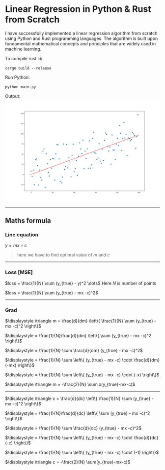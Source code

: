 # Linear Regression in Python & Rust from Scratch

I have successfully implemented a linear regression algorithm from scratch using Python and Rust programming languages. The algorithm is built upon fundamental mathematical concepts and principles that are widely used in machine learning. 

To compile rust lib:
```
cargo build --release
```
Run Python:
```
python main.py
```
Output:
![graph.jpg](./graph.jpg)

---

## Maths formula

### Line equation
$y = mx+c$

> here we have to find optimal value of $m$ and $c$

---

### Loss [MSE]

$loss = \frac{1}{N} \sum (y_{true} - y)^2 \dots$ Here $N$ is number of points

$loss = \frac{1}{N} \sum (y_{true} - mx -c)^2$

---

### Grad

$\displaystyle \triangle m = \frac{d}{dm} \left\{ \frac{1}{N} \sum (y_{true} - mx -c)^2 \right\}$

$\displaystyle = \frac{1}{N}\frac{d}{dm} \left\{  \sum (y_{true} - mx -c)^2 \right\}$

$\displaystyle = \frac{1}{N}  \sum \frac{d}{dm} (y_{true} - mx -c)^2$

$\displaystyle = \frac{1}{N}  \sum \left\{ (y_{true} - mx -c) \cdot \frac{d}{dm}(-mx) \right\}$

$\displaystyle = \frac{1}{N}  \sum \left\{ (y_{true} - mx -c) \cdot (-x) \right\}$

$\displaystyle \triangle m = -\frac{2}{N} \sum x(y_{true}-mx-c)$

---

$\displaystyle \triangle c = \frac{d}{dc} \left\{ \frac{1}{N} \sum (y_{true} - mx -c)^2 \right\}$

$\displaystyle = \frac{1}{N}\frac{d}{dc} \left\{  \sum (y_{true} - mx -c)^2 \right\}$

$\displaystyle = \frac{1}{N} \sum \frac{d}{dc} (y_{true} - mx -c)^2$

$\displaystyle = \frac{1}{N}  \sum \left\{ (y_{true} - mx -c) \cdot \frac{d}{dc}(-c) \right\}$

$\displaystyle = \frac{1}{N}  \sum \left\{ (y_{true} - mx -c) \cdot (-1) \right\}$

$\displaystyle \triangle c = -\frac{2}{N} \sum(y_{true}-mx-c)$

